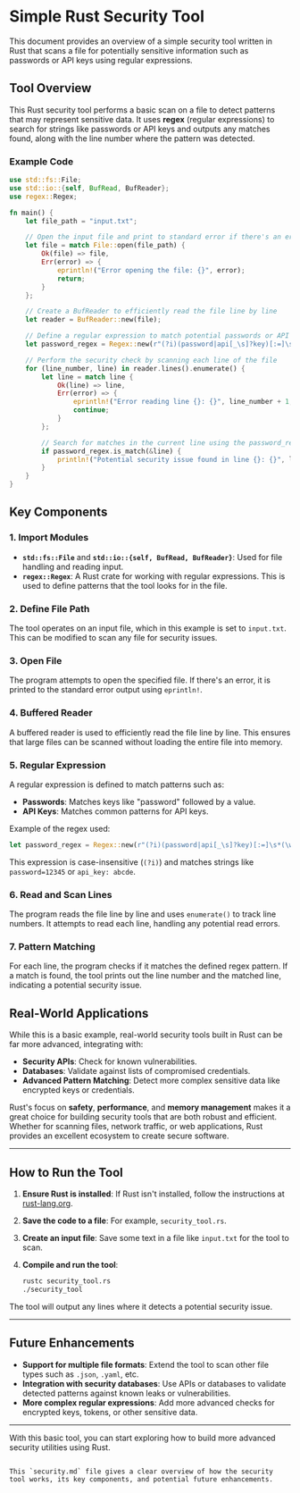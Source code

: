 
# Simple Rust Security Tool

This document provides an overview of a simple security tool written in Rust that scans a file for potentially sensitive information such as passwords or API keys using regular expressions.

## Tool Overview

This Rust security tool performs a basic scan on a file to detect patterns that may represent sensitive data. It uses **regex** (regular expressions) to search for strings like passwords or API keys and outputs any matches found, along with the line number where the pattern was detected.

### Example Code

```rust
use std::fs::File;
use std::io::{self, BufRead, BufReader};
use regex::Regex;

fn main() {
    let file_path = "input.txt"; 

    // Open the input file and print to standard error if there's an error
    let file = match File::open(file_path) {
        Ok(file) => file,
        Err(error) => {
            eprintln!("Error opening the file: {}", error);
            return;
        }
    };

    // Create a BufReader to efficiently read the file line by line
    let reader = BufReader::new(file);

    // Define a regular expression to match potential passwords or API keys
    let password_regex = Regex::new(r"(?i)(password|api[_\s]?key)[:=]\s*(\w+)").unwrap();

    // Perform the security check by scanning each line of the file
    for (line_number, line) in reader.lines().enumerate() {
        let line = match line {
            Ok(line) => line,
            Err(error) => {
                eprintln!("Error reading line {}: {}", line_number + 1, error);
                continue;
            }
        };

        // Search for matches in the current line using the password_regex
        if password_regex.is_match(&line) {
            println!("Potential security issue found in line {}: {}", line_number + 1, line);
        }
    }
}
```

## Key Components

### 1. **Import Modules**
   - **`std::fs::File`** and **`std::io::{self, BufRead, BufReader}`**: Used for file handling and reading input.
   - **`regex::Regex`**: A Rust crate for working with regular expressions. This is used to define patterns that the tool looks for in the file.

### 2. **Define File Path**
   The tool operates on an input file, which in this example is set to `input.txt`. This can be modified to scan any file for security issues.

### 3. **Open File**
   The program attempts to open the specified file. If there's an error, it is printed to the standard error output using `eprintln!`.

### 4. **Buffered Reader**
   A buffered reader is used to efficiently read the file line by line. This ensures that large files can be scanned without loading the entire file into memory.

### 5. **Regular Expression**
   A regular expression is defined to match patterns such as:
   - **Passwords**: Matches keys like "password" followed by a value.
   - **API Keys**: Matches common patterns for API keys.

   Example of the regex used:
   ```rust
   let password_regex = Regex::new(r"(?i)(password|api[_\s]?key)[:=]\s*(\w+)").unwrap();
   ```
   This expression is case-insensitive (`(?i)`) and matches strings like `password=12345` or `api_key: abcde`.

### 6. **Read and Scan Lines**
   The program reads the file line by line and uses `enumerate()` to track line numbers. It attempts to read each line, handling any potential read errors.

### 7. **Pattern Matching**
   For each line, the program checks if it matches the defined regex pattern. If a match is found, the tool prints out the line number and the matched line, indicating a potential security issue.

## Real-World Applications

While this is a basic example, real-world security tools built in Rust can be far more advanced, integrating with:
- **Security APIs**: Check for known vulnerabilities.
- **Databases**: Validate against lists of compromised credentials.
- **Advanced Pattern Matching**: Detect more complex sensitive data like encrypted keys or credentials.

Rust's focus on **safety**, **performance**, and **memory management** makes it a great choice for building security tools that are both robust and efficient. Whether for scanning files, network traffic, or web applications, Rust provides an excellent ecosystem to create secure software.

---

## How to Run the Tool

1. **Ensure Rust is installed**: If Rust isn't installed, follow the instructions at [rust-lang.org](https://www.rust-lang.org/tools/install).
2. **Save the code to a file**: For example, `security_tool.rs`.
3. **Create an input file**: Save some text in a file like `input.txt` for the tool to scan.
4. **Compile and run the tool**:

   ```bash
   rustc security_tool.rs
   ./security_tool
   ```

The tool will output any lines where it detects a potential security issue.

---

## Future Enhancements

- **Support for multiple file formats**: Extend the tool to scan other file types such as `.json`, `.yaml`, etc.
- **Integration with security databases**: Use APIs or databases to validate detected patterns against known leaks or vulnerabilities.
- **More complex regular expressions**: Add more advanced checks for encrypted keys, tokens, or other sensitive data.

---

With this basic tool, you can start exploring how to build more advanced security utilities using Rust.
```

This `security.md` file gives a clear overview of how the security tool works, its key components, and potential future enhancements.
